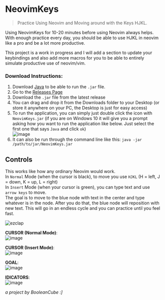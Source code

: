 # NeovimKeys
> Practice Using Neovim and Moving around with the Keys HJKL.

Using NeovimKeys for 10-20 minutes before using Neovim always helps. With enough practice every day, you should be able to use HJKL in neovim like a pro and be a lot more productive.

This project is a work in progress and I will add a section to update your keybindings and also add more macros for you to be able to entirely simulate productive use of neovim/vim.

### Download Instructions:
1) Download [Java](https://www.java.com/en/download/manual.jsp) to be able to run the `.jar` file.
2) Go to the [Releases Page](https://github.com/BooleanCube/NeovimKeys/releases)
3) Download the `.jar` file from the latest release
4) You can drag and drop it from the Downloads folder to your Desktop (or store it anywhere on your PC, the Desktop is just for easy access)
5) To run the application, you can simply just double click the icon with `NeovimKeys.jar`
(if you are on Windows 10 it will give you a prompt asking how you want to run the application like below. Just select the first one that says `Java` and click `ok`) <br>
![image](https://user-images.githubusercontent.com/47650058/147600218-5d859509-a573-4766-8541-5598bcd001ab.png)
6) It can also be run through the command line like this: `java -jar /path/to/jar/NeovimKeys.jar`

## Controls
This works like how any ordinary Neovim would work. <br>
In `Normal` Mode (when the cursor is black), to move you use `HJKL` (H = left, J = down, K = up, L = right) <br>
In `Insert` Mode (when your cursor is green), you can type text and use `arrow keys` to move. <br>
The goal is to move to the blue node with text in the center and type whatever is in the node. After you do that, the blue node will reposition with new text. This will go in an endless cycle and you can practice until you feel fast.

![ezclap](https://user-images.githubusercontent.com/47650058/147601719-d6d4bda3-2fd7-46a3-851a-7e62726851ef.gif)

**CURSOR (Normal Mode)**: <br>
![image](https://user-images.githubusercontent.com/47650058/147601959-fb17058e-be76-4d23-932a-7ffd5f5c228a.png)

**CURSOR (Insert Mode)**: <br>
![image](https://user-images.githubusercontent.com/47650058/147601977-be869d02-a7e8-4520-aca0-4bf1d9ec79ef.png)

**GOAL**: <br>
![image](https://user-images.githubusercontent.com/47650058/147601942-5b458039-b80a-4402-b0f8-4e959b0a6521.png)

**IDICATORS**: <br>
![image](https://user-images.githubusercontent.com/47650058/152663451-de18fcee-c74f-4c9a-bbd0-58cee10cde62.png)

*a project by BooleanCube :]*

